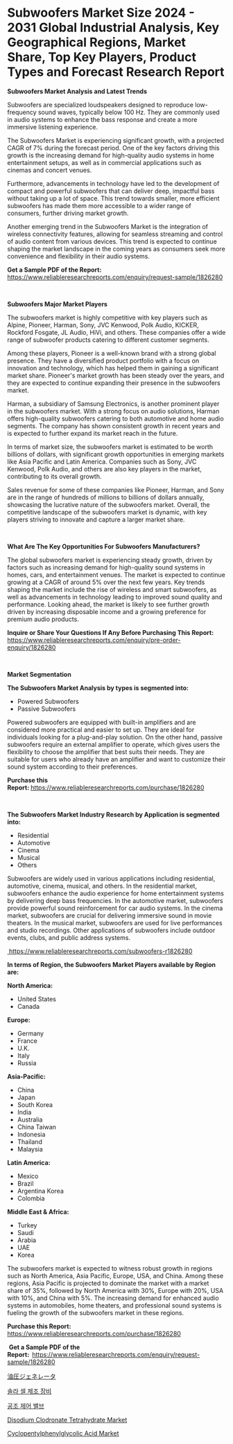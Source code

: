 <p><h1>Subwoofers Market Size 2024 - 2031 Global Industrial Analysis, Key Geographical Regions, Market Share, Top Key Players, Product Types and Forecast Research Report</h1></p><p><strong>Subwoofers Market Analysis and Latest Trends</strong></p>
<p><p>Subwoofers are specialized loudspeakers designed to reproduce low-frequency sound waves, typically below 100 Hz. They are commonly used in audio systems to enhance the bass response and create a more immersive listening experience.</p><p>The Subwoofers Market is experiencing significant growth, with a projected CAGR of 7% during the forecast period. One of the key factors driving this growth is the increasing demand for high-quality audio systems in home entertainment setups, as well as in commercial applications such as cinemas and concert venues.</p><p>Furthermore, advancements in technology have led to the development of compact and powerful subwoofers that can deliver deep, impactful bass without taking up a lot of space. This trend towards smaller, more efficient subwoofers has made them more accessible to a wider range of consumers, further driving market growth.</p><p>Another emerging trend in the Subwoofers Market is the integration of wireless connectivity features, allowing for seamless streaming and control of audio content from various devices. This trend is expected to continue shaping the market landscape in the coming years as consumers seek more convenience and flexibility in their audio systems.</p></p>
<p><strong>Get a Sample PDF of the Report:&nbsp;</strong> <a href="https://www.reliableresearchreports.com/enquiry/request-sample/1826280">https://www.reliableresearchreports.com/enquiry/request-sample/1826280</a></p>
<p>&nbsp;</p>
<p><strong>Subwoofers Major Market Players</strong></p>
<p><p>The subwoofers market is highly competitive with key players such as Alpine, Pioneer, Harman, Sony, JVC Kenwood, Polk Audio, KICKER, Rockford Fosgate, JL Audio, HiVi, and others. These companies offer a wide range of subwoofer products catering to different customer segments. </p><p>Among these players, Pioneer is a well-known brand with a strong global presence. They have a diversified product portfolio with a focus on innovation and technology, which has helped them in gaining a significant market share. Pioneer's market growth has been steady over the years, and they are expected to continue expanding their presence in the subwoofers market.</p><p>Harman, a subsidiary of Samsung Electronics, is another prominent player in the subwoofers market. With a strong focus on audio solutions, Harman offers high-quality subwoofers catering to both automotive and home audio segments. The company has shown consistent growth in recent years and is expected to further expand its market reach in the future.</p><p>In terms of market size, the subwoofers market is estimated to be worth billions of dollars, with significant growth opportunities in emerging markets like Asia Pacific and Latin America. Companies such as Sony, JVC Kenwood, Polk Audio, and others are also key players in the market, contributing to its overall growth.</p><p>Sales revenue for some of these companies like Pioneer, Harman, and Sony are in the range of hundreds of millions to billions of dollars annually, showcasing the lucrative nature of the subwoofers market. Overall, the competitive landscape of the subwoofers market is dynamic, with key players striving to innovate and capture a larger market share.</p></p>
<p>&nbsp;</p>
<p><strong>What Are The Key Opportunities For Subwoofers Manufacturers?</strong></p>
<p><p>The global subwoofers market is experiencing steady growth, driven by factors such as increasing demand for high-quality sound systems in homes, cars, and entertainment venues. The market is expected to continue growing at a CAGR of around 5% over the next few years. Key trends shaping the market include the rise of wireless and smart subwoofers, as well as advancements in technology leading to improved sound quality and performance. Looking ahead, the market is likely to see further growth driven by increasing disposable income and a growing preference for premium audio products.</p></p>
<p><strong>Inquire or Share Your Questions If Any Before Purchasing This Report:</strong> <a href="https://www.reliableresearchreports.com/enquiry/pre-order-enquiry/1826280">https://www.reliableresearchreports.com/enquiry/pre-order-enquiry/1826280</a></p>
<p>&nbsp;</p>
<p><strong>Market Segmentation</strong></p>
<p><strong>The Subwoofers Market Analysis by types is segmented into:</strong></p>
<p><ul><li>Powered Subwoofers</li><li>Passive Subwoofers</li></ul></p>
<p><p>Powered subwoofers are equipped with built-in amplifiers and are considered more practical and easier to set up. They are ideal for individuals looking for a plug-and-play solution. On the other hand, passive subwoofers require an external amplifier to operate, which gives users the flexibility to choose the amplifier that best suits their needs. They are suitable for users who already have an amplifier and want to customize their sound system according to their preferences.</p></p>
<p><strong>Purchase this Report:&nbsp;</strong><a href="https://www.reliableresearchreports.com/purchase/1826280">https://www.reliableresearchreports.com/purchase/1826280</a></p>
<p>&nbsp;</p>
<p><strong>The Subwoofers Market Industry Research by Application is segmented into:</strong></p>
<p><ul><li>Residential</li><li>Automotive</li><li>Cinema</li><li>Musical</li><li>Others</li></ul></p>
<p><p>Subwoofers are widely used in various applications including residential, automotive, cinema, musical, and others. In the residential market, subwoofers enhance the audio experience for home entertainment systems by delivering deep bass frequencies. In the automotive market, subwoofers provide powerful sound reinforcement for car audio systems. In the cinema market, subwoofers are crucial for delivering immersive sound in movie theaters. In the musical market, subwoofers are used for live performances and studio recordings. Other applications of subwoofers include outdoor events, clubs, and public address systems.</p></p>
<p><a href="https://www.reliableresearchreports.com/subwoofers-r1826280">&nbsp;https://www.reliableresearchreports.com/subwoofers-r1826280</a></p>
<p><strong>In terms of Region, the Subwoofers Market Players available by Region are:</strong></p>
<p>
    <p> <strong> North America: </strong>
        <ul>
            <li>United States</li>
            <li>Canada</li>
        </ul>
        </p> 
    <p> <strong> Europe: </strong>
        <ul>
            <li>Germany</li>
            <li>France</li>
            <li>U.K.</li>
            <li>Italy</li>
            <li>Russia</li>
        </ul>
        </p> 
    <p> <strong> Asia-Pacific: </strong>
        <ul>
            <li>China</li>
            <li>Japan</li>
            <li>South Korea</li>
            <li>India</li>
            <li>Australia</li>
            <li>China Taiwan</li>
            <li>Indonesia</li>
            <li>Thailand</li>
            <li>Malaysia</li>
        </ul>
        </p> 
    <p> <strong> Latin America: </strong>
        <ul>
            <li>Mexico</li>
            <li>Brazil</li>
            <li>Argentina Korea</li>
            <li>Colombia</li>
        </ul>
        </p> 
    <p> <strong> Middle East & Africa: </strong>
        <ul>
            <li>Turkey</li>
            <li>Saudi</li>
            <li>Arabia</li>
            <li>UAE</li>
            <li>Korea</li>
        </ul>
    </p>
    </p>
<p><p>The subwoofers market is expected to witness robust growth in regions such as North America, Asia Pacific, Europe, USA, and China. Among these regions, Asia Pacific is projected to dominate the market with a market share of 35%, followed by North America with 30%, Europe with 20%, USA with 10%, and China with 5%. The increasing demand for enhanced audio systems in automobiles, home theaters, and professional sound systems is fueling the growth of the subwoofers market in these regions.</p></p>
<p><strong>Purchase this Report: </strong><a href="https://www.reliableresearchreports.com/purchase/1826280">https://www.reliableresearchreports.com/purchase/1826280</a></p>
<p>&nbsp;<strong>Get a Sample PDF of the Report:&nbsp;&nbsp;</strong><a href="https://www.reliableresearchreports.com/enquiry/request-sample/1826280">https://www.reliableresearchreports.com/enquiry/request-sample/1826280</a></p>
<p><strong></strong></p>
<p><p><a href="https://github.com/ReganWisoky2023/Market-Research-Report-List-1/blob/main/638115930953.md">油圧ジェネレータ</a></p><p><a href="https://github.com/darrellockm3ytan895656/Market-Research-Report-List-1/blob/main/941069628337.md">솔라 셀 제조 장비</a></p><p><a href="https://github.com/Penelolack456456/Market-Research-Report-List-1/blob/main/424262228336.md">공조 제어 밸브</a></p><p><a href="https://www.linkedin.com/pulse/disodium-clodronate-tetrahydrate-market-research-report-unlocks-jjjff?trackingId=KgCSPk3lgPToqIezw0dWkQ%3D%3D">Disodium Clodronate Tetrahydrate Market</a></p><p><a href="https://www.linkedin.com/pulse/cyclopentylphenylglycolic-acid-market-size-growth-forecast-from-smihf?trackingId=lBUMn4OeQEMVu8ycnl%2B1MA%3D%3D">Cyclopentylphenylglycolic Acid Market</a></p></p>